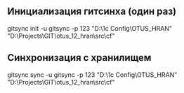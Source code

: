 ## Инициализация гитсинха (один раз)

gitsync init -u gitsync -p 123 "D:\1c Config\OTUS_HRAN\" "D:\Projects\GIT\otus_12_hran\src\cf"

## Синхронизация с хранилищем

gitsync sync -u gitsync -p 123 "D:\1c Config\OTUS_HRAN\" "D:\Projects\GIT\otus_12_hran\src\cf"